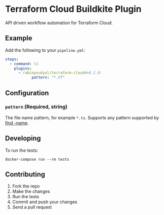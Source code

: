 # Terraform Cloud Buildkite Plugin 

API driven workflow automation for Terraform Cloud.

## Example

Add the following to your `pipeline.yml`:

```yml
steps:
  - command: ls
    plugins:
      - rabinpoudyal/terraform-cloud#v0.1.0:
            pattern: "*.tf"
```

## Configuration

### `pattern` (Required, string)

The file name pattern, for example `*.ts`. Supports any pattern supported by [find -name](http://man7.org/linux/man-pages/man1/find.1.html).

## Developing

To run the tests:

```shell
docker-compose run --rm tests
```

## Contributing

1. Fork the repo
2. Make the changes
3. Run the tests
4. Commit and push your changes
5. Send a pull request